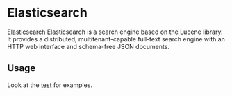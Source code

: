 # Elasticsearch

[Elasticsearch](https://www.elastic.co/elasticsearch/) Elasticsearch is a search engine based on the Lucene library.
It provides a distributed, multitenant-capable full-text search engine with an HTTP web interface and schema-free JSON documents.

## Usage

Look at the [test](./elasticsearch-container.test.ts) for examples.
